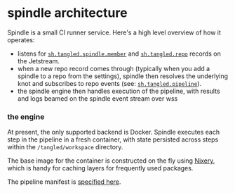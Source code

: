 # spindle architecture

Spindle is a small CI runner service. Here's a high level overview of how it operates:

* listens for [`sh.tangled.spindle.member`](/lexicons/spindle/member.json) and
[`sh.tangled.repo`](/lexicons/repo.json) records on the Jetstream.
* when a new repo record comes through (typically when you add a spindle to a
repo from the settings), spindle then resolves the underlying knot and
subscribes to repo events (see:
[`sh.tangled.pipeline`](/lexicons/pipeline.json)).
* the spindle engine then handles execution of the pipeline, with results and
logs beamed on the spindle event stream over wss

### the engine

At present, the only supported backend is Docker. Spindle executes each step in
the pipeline in a fresh container, with state persisted across steps within the
`/tangled/workspace` directory.

The base image for the container is constructed on the fly using
[Nixery](https://nixery.dev), which is handy for caching layers for frequently
used packages.

The pipeline manifest is [specified here](/docs/spindle/pipeline.md).
